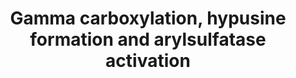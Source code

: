 ---
annotations:
- type: Pathway Ontology
  value: peptide and protein metabolic pathway
authors:
- ReactomeTeam
- Khanspers
- Anwesha
- Mkutmon
description: After translation, many newly formed proteins undergo further covalent
  modifications that alter their functional properties and that are essentially irreversible
  under physiological conditions in the body. These modifications include the vitamin
  K-dependent attachment of carboxyl groups to glutamate residues and the conversion
  of a lysine residue in eIF5A to hypusine, and the conversion of a histidine residue
  in EEF to diphthamide.  View original pathway at [http://www.reactome.org/PathwayBrowser/#DIAGRAM=163841
  Reactome].
last-edited: 2021-01-25
organisms:
- Homo sapiens
redirect_from:
- /index.php/Pathway:WP2762
- /instance/WP2762
schema-jsonld:
- '@context': https://schema.org/
  '@id': https://wikipathways.github.io/pathways/WP2762.html
  '@type': Dataset
  creator:
    '@type': Organization
    name: WikiPathways
  description: After translation, many newly formed proteins undergo further covalent
    modifications that alter their functional properties and that are essentially
    irreversible under physiological conditions in the body. These modifications include
    the vitamin K-dependent attachment of carboxyl groups to glutamate residues and
    the conversion of a lysine residue in eIF5A to hypusine, and the conversion of
    a histidine residue in EEF to diphthamide.  View original pathway at [http://www.reactome.org/PathwayBrowser/#DIAGRAM=163841
    Reactome].
  keywords:
  - DPH6
  - 'SUMF2 '
  - 'OxA-ARSJ '
  - MTAD
  - 'OxA-ARSD '
  - PAP
  - F2(25-622)
  - 'RibAm3P '
  - factor X
  - 'Hyp-K50-EIF5A2 '
  - active ARS
  - GAS6(31-691)
  - PROZ(24-400)
  - 'ARSB '
  - TPST1,2
  - H2O
  - SUMF1
  - 'PROC(200-461) '
  - 3xCbxE-BGLAP(52-100)
  - pro-protein C,
  - FN3K
  - NAD+
  - OSulf-6Y-FVIII
  - ketoamines
  - protein C
  - 3-phosphate
  - uncarboxylated
  - 'ARSI '
  - 'Hyp-K50-EIF5A '
  - diphthine EEF2
  - 'ARSJ '
  - 13xCbxE-PROZ(24-400)
  - 11xCbxE-GAS6(39-691)
  - 'OxA-ARSA(19-444) '
  - 'STS '
  - 'OxA-ARSG '
  - NH4+
  - 'ICMT '
  - 13xCbxE-PROZ
  - S-FARN-CME
  - 'EIF5A '
  - 3OHD110-F9(29-461)
  - '11xCbxE-3D-F10(41-179) '
  - DPH5
  - ARS
  - PPi
  - NADH
  - 11xCbxE-PROS1
  - AMP
  - Metabolism of
  - EIF5A
  - 1,3-diaminopropane
  - PROZ(24-40)
  - 'Ca2+ '
  - 10xCbxE-F7(21-466)
  - GAS6(31-38)
  - ICMT:Zn2+
  - PROC(33-42)
  - pro-factor VII
  - PsiAm3P, RibAm3P
  - O2
  - factor IX propeptide
  - 10xCbxE-F2(25-622)
  - 'OxA-ARSE '
  - DOHH:Fe++
  - 3xCbxE-BGLAP(24-100)
  - 'RibAm '
  - DPH7
  - pro-factor X,
  - MK4 epoxide
  - BGLAP(24-100)
  - PROS1(25-676)
  - ketosamines
  - FURIN
  - FN3KRP
  - '8xCbxE-3D-PROC(43-197) '
  - SUMF1:SUMF2
  - '3D-PROC(33-197) '
  - 'PsiAm3P '
  - SPM
  - PsiAm, RibAm
  - 'OxA-ARSB '
  - DHPS tetramer
  - 'TPST1 '
  - pro-factor X
  - 'Fe2+ '
  - 'OxA-ARSF '
  - 'factor X heavy chain '
  - PAPS
  - SUMF2
  - AdoMet
  - prothrombin (factor
  - BGLAP(24-51)
  - GGCX
  - '3D-F10(32-179) '
  - EEF2
  - aminocarboxypropyl
  - 10xCbxE-F2(44-622)
  - 'ARSE '
  - Factor VIII
  - 12xCbxE-3D-F9(47-461)
  - AdoHcy
  - 'FruAm '
  - 'TPST2 '
  - of diphtheria toxin
  - ADP
  - H+
  - H2S
  - factor X light chain
  - 'FruAm3P '
  - 'Dhp-K50-EIF5A2 '
  - 'EIF5A2 '
  - propeptide
  - factor VII
  - 'OxA-STS '
  - Uptake and function
  - 'ARSA(448-507) '
  - nascent EEF2
  - 'DHPS '
  - 'PsiAm '
  - F7(21-466)
  - 'DPH3 '
  - pro-protein C
  - 'ARSH '
  - 'DOHH '
  - II) propeptide
  - DPH1:DPH2:DPH3
  - 'ARSG '
  - 11xCbxE-GAS6(31-691)
  - 'SUMF1 '
  - 'ARSD '
  - ATP
  - 'ARSA(19-444) '
  - 'Zn2+ '
  - 'DPH1 '
  - 'DPH2 '
  - 'Dhp-K50-EIF5A '
  - 'OxA-ARSK '
  - PROS1(25-41)
  - '8xCbxE-3D-PROC(33-197) '
  - 'ARSF '
  - 12xCbxE-3D-F9(29-461)
  - Hyp-K50-EIF5A
  - precursor
  - MK4
  - 'ARSK '
  - 'OxA-ARSI '
  - vitamin K
  - 11xCbxE-PROS1(25-676)
  - Me-diphthine EEF2
  - '11xCbxE-3D-F10(32-179) '
  - Dhp-K50-EIF5A
  - S-FARN-Cys
  - CO2
  - DNAJC24
  - 'OxA-ARSH '
  license: CC0
  name: Gamma carboxylation, hypusine formation and arylsulfatase activation
seo: CreativeWork
title: Gamma carboxylation, hypusine formation and arylsulfatase activation
wpid: WP2762
---